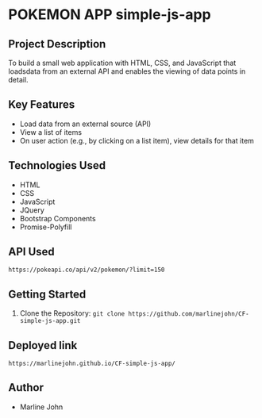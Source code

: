 # POKEMON APP simple-js-app

## Project Description
To build a small web application with HTML, CSS, and JavaScript that loadsdata from an external API and enables the viewing of data points in detail.

## Key Features
- Load data from an external source (API)
- View a list of items
- On user action (e.g., by clicking on a list item), view details for that item

## Technologies Used
- HTML
- CSS
- JavaScript 
- JQuery
- Bootstrap Components
- Promise-Polyfill

## API Used
`https://pokeapi.co/api/v2/pokemon/?limit=150`

## Getting Started
1. Clone the Repository:
`git clone https://github.com/marlinejohn/CF-simple-js-app.git`

## Deployed link
`https://marlinejohn.github.io/CF-simple-js-app/`

## Author
- Marline John
